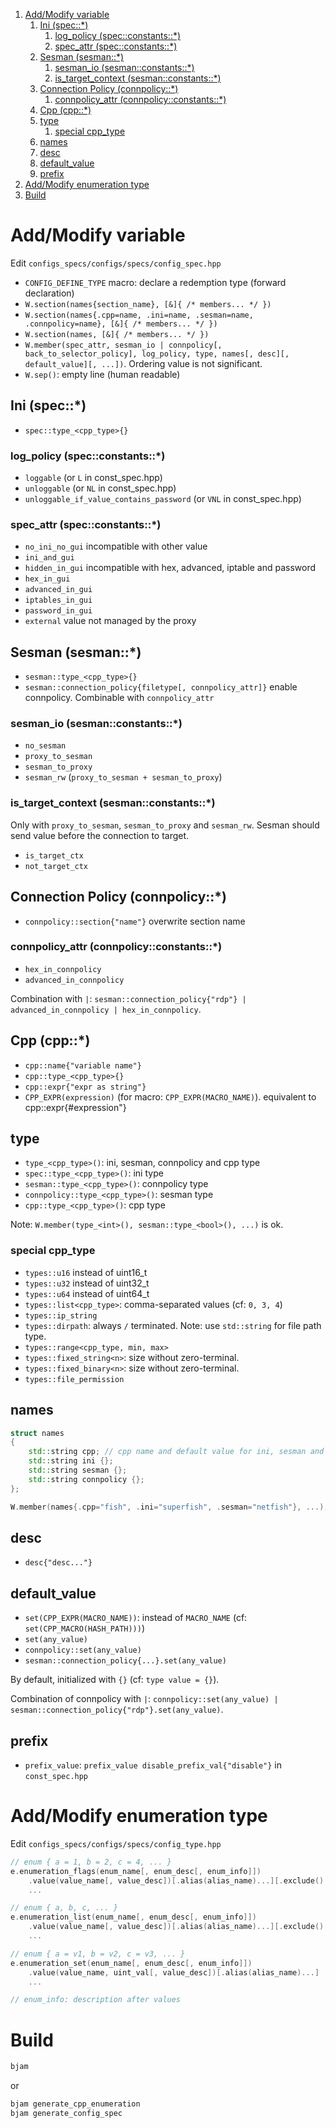 1. [Add/Modify variable](#addmodify-variable)
    1. [Ini (spec::*)](#ini-spec)
        1. [log_policy (spec::constants::*)](#log_policy-specconstants)
        2. [spec_attr (spec::constants::*)](#spec_attr-specconstants)
    2. [Sesman (sesman::*)](#sesman-sesman)
        1. [sesman_io (sesman::constants::*)](#sesman_io-sesmanconstants)
        2. [is_target_context (sesman::constants::*)](#is_target_context-sesmanconstants)
    3. [Connection Policy (connpolicy::*)](#connection-policy-connpolicy)
        1. [connpolicy_attr (connpolicy::constants::*)](#connpolicy_attr-connpolicyconstants)
    4. [Cpp (cpp::*)](#cpp-cpp)
    5. [type](#type)
        1. [special cpp_type](#special-cpp_type)
    6. [names](#names)
    7. [desc](#desc)
    8. [default_value](#default_value)
    9. [prefix](#prefix)
2. [Add/Modify enumeration type](#addmodify-enumeration-type)
3. [Build](#build)


# Add/Modify variable

Edit `configs_specs/configs/specs/config_spec.hpp`

- `CONFIG_DEFINE_TYPE` macro: declare a redemption type (forward declaration)
- `W.section(names{section_name}, [&]{ /* members... */ })`
- `W.section(names{.cpp=name, .ini=name, .sesman=name, .connpolicy=name}, [&]{ /* members... */ })`
- `W.section(names, [&]{ /* members... */ })`
- `W.member(spec_attr, sesman_io | connpolicy[, back_to_selector_policy], log_policy, type, names[, desc][, default_value][, ...])`. Ordering value is not significant.
- `W.sep()`: empty line (human readable)



## Ini (spec::*)

- `spec::type_<cpp_type>{}`


### log_policy (spec::constants::*)

- `loggable` (or `L` in const_spec.hpp)
- `unloggable` (or `NL` in const_spec.hpp)
- `unloggable_if_value_contains_password` (or `VNL` in const_spec.hpp)


### spec_attr (spec::constants::*)

- `no_ini_no_gui` incompatible with other value
- `ini_and_gui`
- `hidden_in_gui` incompatible with hex, advanced, iptable and password
- `hex_in_gui`
- `advanced_in_gui`
- `iptables_in_gui`
- `password_in_gui`
- `external` value not managed by the proxy



## Sesman (sesman::*)

- `sesman::type_<cpp_type>{}`
- `sesman::connection_policy{filetype[, connpolicy_attr]}` enable connpolicy. Combinable with `connpolicy_attr`


### sesman_io (sesman::constants::*)

- `no_sesman`
- `proxy_to_sesman`
- `sesman_to_proxy`
- `sesman_rw` (`proxy_to_sesman + sesman_to_proxy`)


### is_target_context (sesman::constants::*)

Only with `proxy_to_sesman`, `sesman_to_proxy` and `sesman_rw`. Sesman should send value before the connection to target.

- `is_target_ctx`
- `not_target_ctx`



## Connection Policy (connpolicy::*)

- `connpolicy::section{"name"}` overwrite section name


### connpolicy_attr (connpolicy::constants::*)

- `hex_in_connpolicy`
- `advanced_in_connpolicy`

Combination with `|`: `sesman::connection_policy{"rdp"} | advanced_in_connpolicy | hex_in_connpolicy`.



## Cpp (cpp::*)

- `cpp::name{"variable name"}`
- `cpp::type_<cpp_type>{}`
- `cpp::expr{"expr as string"}`
- `CPP_EXPR(expression)` (for macro: `CPP_EXPR(MACRO_NAME)`). equivalent to cpp::expr{#expression"}



## type

- `type_<cpp_type>()`: ini, sesman, connpolicy and cpp type
- `spec::type_<cpp_type>()`: ini type
- `sesman::type_<cpp_type>()`: connpolicy type
- `connpolicy::type_<cpp_type>()`: sesman type
- `cpp::type_<cpp_type>()`: cpp type

Note: `W.member(type_<int>(), sesman::type_<bool>(), ...)` is ok.

### special cpp_type

- `types::u16` instead of uint16_t
- `types::u32` instead of uint32_t
- `types::u64` instead of uint64_t
- `types::list<cpp_type>`: comma-separated values (cf: `0, 3, 4`)
- `types::ip_string`
- `types::dirpath`: always `/` terminated. Note: use `std::string` for file path type.
- `types::range<cpp_type, min, max>`
- `types::fixed_string<n>`: size without zero-terminal.
- `types::fixed_binary<n>`: size without zero-terminal.
- `types::file_permission`



## names

```cpp
struct names
{
    std::string cpp; // cpp name and default value for ini, sesman and connpolicy
    std::string ini {};
    std::string sesman {};
    std::string connpolicy {};
};
```

```cpp
W.member(names{.cpp="fish", .ini="superfish", .sesman="netfish"}, ...);
```



## desc

- `desc{"desc..."}`



## default_value

- `set(CPP_EXPR(MACRO_NAME))`: instead of `MACRO_NAME` (cf: `set(CPP_MACRO(HASH_PATH)))`)
- `set(any_value)`
- `connpolicy::set(any_value)`
- `sesman::connection_policy{...}.set(any_value)`

By default, initialized with `{}` (cf: `type value = {}`).

Combination of connpolicy with `|`: `connpolicy::set(any_value) | sesman::connection_policy{"rdp"}.set(any_value)`.

## prefix

- `prefix_value`: `prefix_value disable_prefix_val{"disable"}` in `const_spec.hpp`


# Add/Modify enumeration type

Edit `configs_specs/configs/specs/config_type.hpp`

```cpp
// enum { a = 1, b = 2, c = 4, ... }
e.enumeration_flags(enum_name[, enum_desc[, enum_info]])
    .value(value_name[, value_desc])[.alias(alias_name)...][.exclude()...]
    ...

// enum { a, b, c, ... }
e.enumeration_list(enum_name[, enum_desc[, enum_info]])
    .value(value_name[, value_desc])[.alias(alias_name)...][.exclude()...]
    ...

// enum { a = v1, b = v2, c = v3, ... }
e.enumeration_set(enum_name[, enum_desc[, enum_info]])
    .value(value_name, uint_val[, value_desc])[.alias(alias_name)...]
    ...

// enum_info: description after values
```


# Build

```bash
bjam
```

or

```bash
bjam generate_cpp_enumeration
bjam generate_config_spec
```
